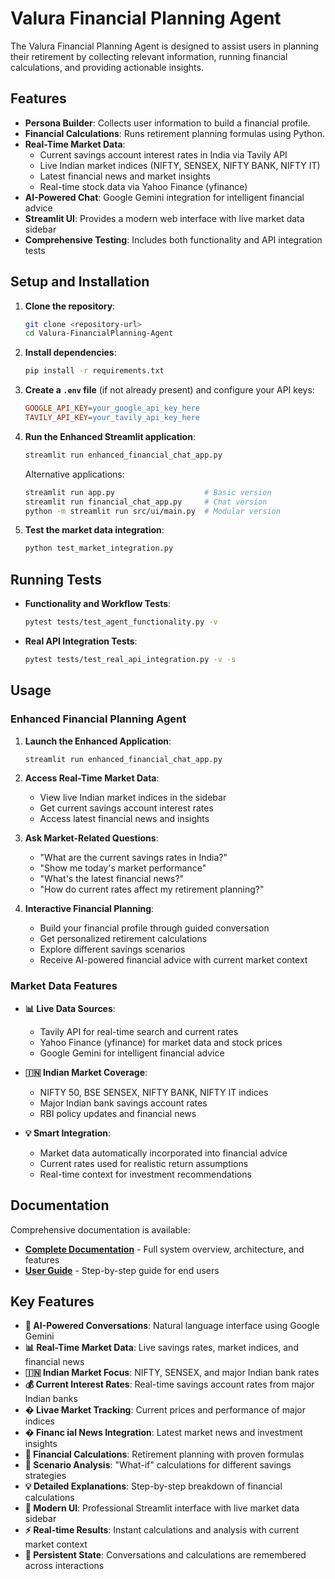 # Valura Financial Planning Agent

The Valura Financial Planning Agent is designed to assist users in planning their retirement by collecting relevant information, running financial calculations, and providing actionable insights.

## Features

- **Persona Builder**: Collects user information to build a financial profile.
- **Financial Calculations**: Runs retirement planning formulas using Python.
- **Real-Time Market Data**: 
  - Current savings account interest rates in India via Tavily API
  - Live Indian market indices (NIFTY, SENSEX, NIFTY BANK, NIFTY IT)
  - Latest financial news and market insights
  - Real-time stock data via Yahoo Finance (yfinance)
- **AI-Powered Chat**: Google Gemini integration for intelligent financial advice
- **Streamlit UI**: Provides a modern web interface with live market data sidebar
- **Comprehensive Testing**: Includes both functionality and API integration tests

## Setup and Installation

1. **Clone the repository**:
   ```bash
   git clone <repository-url>
   cd Valura-FinancialPlanning-Agent
   ```

2. **Install dependencies**:
   ```bash
   pip install -r requirements.txt
   ```

3. **Create a `.env` file** (if not already present) and configure your API keys:
   ```ini
   GOOGLE_API_KEY=your_google_api_key_here
   TAVILY_API_KEY=your_tavily_api_key_here
   ```

4. **Run the Enhanced Streamlit application**:
   ```bash
   streamlit run enhanced_financial_chat_app.py
   ```
   
   Alternative applications:
   ```bash
   streamlit run app.py                    # Basic version
   streamlit run financial_chat_app.py     # Chat version
   python -m streamlit run src/ui/main.py  # Modular version
   ```

5. **Test the market data integration**:
   ```bash
   python test_market_integration.py
   ```

## Running Tests

- **Functionality and Workflow Tests**:
  ```bash
  pytest tests/test_agent_functionality.py -v
  ```

- **Real API Integration Tests**:
  ```bash
  pytest tests/test_real_api_integration.py -v -s
  ```

## Usage

### Enhanced Financial Planning Agent

1. **Launch the Enhanced Application**:
   ```bash
   streamlit run enhanced_financial_chat_app.py
   ```

2. **Access Real-Time Market Data**:
   - View live Indian market indices in the sidebar
   - Get current savings account interest rates
   - Access latest financial news and insights

3. **Ask Market-Related Questions**:
   - "What are the current savings rates in India?"
   - "Show me today's market performance"
   - "What's the latest financial news?"
   - "How do current rates affect my retirement planning?"

4. **Interactive Financial Planning**:
   - Build your financial profile through guided conversation
   - Get personalized retirement calculations
   - Explore different savings scenarios
   - Receive AI-powered financial advice with current market context

### Market Data Features

- **📊 Live Data Sources**:
  - Tavily API for real-time search and current rates
  - Yahoo Finance (yfinance) for market data and stock prices
  - Google Gemini for intelligent financial advice

- **🇮🇳 Indian Market Coverage**:
  - NIFTY 50, BSE SENSEX, NIFTY BANK, NIFTY IT indices
  - Major Indian bank savings account rates
  - RBI policy updates and financial news

- **💡 Smart Integration**:
  - Market data automatically incorporated into financial advice
  - Current rates used for realistic return assumptions
  - Real-time context for investment recommendations

## Documentation

Comprehensive documentation is available:

- **[Complete Documentation](docs/DOCUMENTATION.md)** - Full system overview, architecture, and features
- **[User Guide](docs/USER_GUIDE.md)** - Step-by-step guide for end users


## Key Features

- **🤖 AI-Powered Conversations**: Natural language interface using Google Gemini
- **📊 Real-Time Market Data**: Live savings rates, market indices, and financial news
- **🇮🇳 Indian Market Focus**: NIFTY, SENSEX, and major Indian bank rates
- **💰 Current Interest Rates**: Real-time savings account rates from major Indian banks
- **� Livae Market Tracking**: Current prices and performance of major indices
- **� Financ ial News Integration**: Latest market news and investment insights
- **🧮 Financial Calculations**: Retirement planning with proven formulas
- **🎯 Scenario Analysis**: "What-if" calculations for different savings strategies
- **💡 Detailed Explanations**: Step-by-step breakdown of financial calculations
- **📱 Modern UI**: Professional Streamlit interface with live market data sidebar
- **⚡ Real-time Results**: Instant calculations and analysis with current market context
- **🔄 Persistent State**: Conversations and calculations are remembered across interactions

